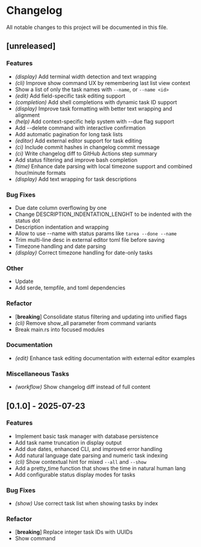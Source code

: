 # Changelog

All notable changes to this project will be documented in this file.

## [unreleased]

### Features

- *(display)* Add terminal width detection and text wrapping
- *(cli)* Improve show command UX by remembering last list view context
- Show a list of only the task names with `--name`, or  `--name <id>`
- *(edit)* Add field-specific task editing support
- *(completion)* Add shell completions with dynamic task ID support
- *(display)* Improve task formatting with better text wrapping and alignment
- *(help)* Add context-specific help system with --due flag support
- Add --delete command with interactive confirmation
- Add automatic pagination for long task lists
- *(editor)* Add external editor support for task editing
- *(ci)* Include commit hashes in changelog commit message
- *(ci)* Write changelog diff to GitHub Actions step summary
- Add status filtering and improve bash completion
- *(time)* Enhance date parsing with local timezone support and combined hour/minute formats
- *(display)* Add text wrapping for task descriptions

### Bug Fixes

- Due date column overflowing by one
- Change DESCRIPTION_INDENTATION_LENGHT to be indented with the status dot
- Description indentation and wrapping
- Allow to use --name with status params like `tarea --done --name`
- Trim multi-line desc in external editor toml file before saving
- Timezone handling and date parsing
- *(display)* Correct timezone handling for date-only tasks

### Other

- Update
- Add serde, tempfile, and toml dependencies

### Refactor

- [**breaking**] Consolidate status filtering and updating into unified flags
- *(cli)* Remove show_all parameter from command variants
- Break main.rs into focused modules

### Documentation

- *(edit)* Enhance task editing documentation with external editor examples

### Miscellaneous Tasks

- *(workflow)* Show changelog diff instead of full content

## [0.1.0] - 2025-07-23

### Features

- Implement basic task manager with database persistence
- Add task name truncation in display output
- Add due dates, enhanced CLI, and improved error handling
- Add natural language date parsing and numeric task indexing
- *(cli)* Show contextual hint for mixed `--all` and `--show`
- Add a pretty_time function that shows the time in natural human lang
- Add configurable status display modes for tasks

### Bug Fixes

- *(show)* Use correct task list when showing tasks by index

### Refactor

- [**breaking**] Replace integer task IDs with UUIDs
- Show command

<!-- generated by git-cliff -->
